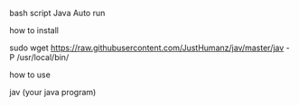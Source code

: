 bash script Java Auto run 

how to install

sudo wget https://raw.githubusercontent.com/JustHumanz/jav/master/jav -P /usr/local/bin/

how to use 

jav (your java program)
